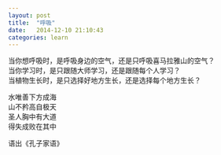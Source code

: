 ```yaml
---
layout: post
title:  "呼吸"
date:   2014-12-10 21:10:43
categories: learn
---
```


当你想呼吸时，是呼吸身边的空气，还是只呼吸喜马拉雅山的空气？    
当你学习时，是只跟随大师学习，还是跟随每个人学习？    
当植物生长时，是只选择好地方生长，还是选择每个地方生长？    
    
水唯善下方成海     
山不矜高自极天     
圣人胸中有大道     
得失成败在其中     
    
语出《孔子家语》    